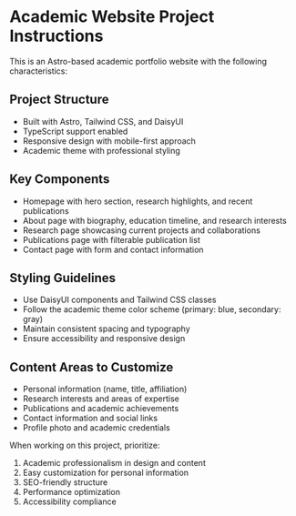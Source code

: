<!-- Use this file to provide workspace-specific custom instructions to Copilot. For more details, visit https://code.visualstudio.com/docs/copilot/copilot-customization#_use-a-githubcopilotinstructionsmd-file -->

# Academic Website Project Instructions

This is an Astro-based academic portfolio website with the following characteristics:

## Project Structure

- Built with Astro, Tailwind CSS, and DaisyUI
- TypeScript support enabled
- Responsive design with mobile-first approach
- Academic theme with professional styling

## Key Components

- Homepage with hero section, research highlights, and recent publications
- About page with biography, education timeline, and research interests
- Research page showcasing current projects and collaborations
- Publications page with filterable publication list
- Contact page with form and contact information

## Styling Guidelines

- Use DaisyUI components and Tailwind CSS classes
- Follow the academic theme color scheme (primary: blue, secondary: gray)
- Maintain consistent spacing and typography
- Ensure accessibility and responsive design

## Content Areas to Customize

- Personal information (name, title, affiliation)
- Research interests and areas of expertise
- Publications and academic achievements
- Contact information and social links
- Profile photo and academic credentials

When working on this project, prioritize:

1. Academic professionalism in design and content
2. Easy customization for personal information
3. SEO-friendly structure
4. Performance optimization
5. Accessibility compliance
